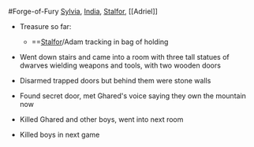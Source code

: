 #Forge-of-Fury 
[Sylvia](PCs/Past/Sylvia.md), [India](PCs/Current/India.md), [Stalfor](PCs/Current/Stalfor.md), [[Adriel]]

- Treasure so far:
	- ==[Stalfor](PCs/Current/Stalfor.md)/Adam tracking in bag of holding

- Went down stairs and came into a room with three tall statues of dwarves wielding weapons and tools, with two wooden doors
- Disarmed trapped doors but behind them were stone walls
- Found secret door, met Ghared's voice saying they own the mountain now
- Killed Ghared and other boys, went into next room
- Killed boys in next game